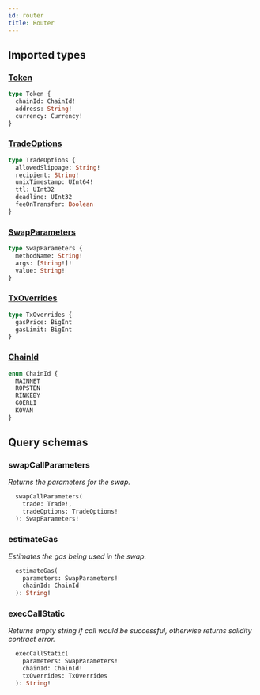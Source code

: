 ```yaml
---
id: router
title: Router
---
```


## Imported types

### [Token](../common-types#token)

```graphql
type Token {
  chainId: ChainId!
  address: String!
  currency: Currency!
}
```

### [TradeOptions](../common-types#tradeoptions)

```graphql
type TradeOptions {
  allowedSlippage: String!
  recipient: String!
  unixTimestamp: UInt64!
  ttl: UInt32
  deadline: UInt32
  feeOnTransfer: Boolean
}
```

### [SwapParameters](../common-types#swapparameters)

```graphql
type SwapParameters {
  methodName: String!
  args: [String!]!
  value: String!
}
```

### [TxOverrides](../common-types#txoverrides)

```graphql
type TxOverrides {
  gasPrice: BigInt
  gasLimit: BigInt
}
```

### [ChainId](../common-types#chainid)

```graphql
enum ChainId {
  MAINNET
  ROPSTEN
  RINKEBY
  GOERLI
  KOVAN
}
```

## Query schemas

### swapCallParameters

_Returns the parameters for the swap._

```graphql
  swapCallParameters(
    trade: Trade!,
    tradeOptions: TradeOptions!
  ): SwapParameters!
```

### estimateGas

_Estimates the gas being used in the swap._

```graphql
  estimateGas(
    parameters: SwapParameters!
    chainId: ChainId
  ): String!
```

### execCallStatic

_Returns empty string if call would be successful, otherwise returns solidity contract error._

```graphql
  execCallStatic(
    parameters: SwapParameters!
    chainId: ChainId!
    txOverrides: TxOverrides
  ): String!
```
